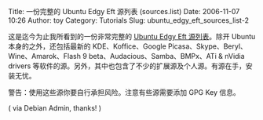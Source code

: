 Title: 一份完整的 Ubuntu Edgy Eft 源列表 (sources.list)
Date: 2006-11-07 10:26
Author: toy
Category: Tutorials
Slug: ubuntu_edgy_eft_sources_list-2

这是迄今为止我所看到的一份非常完整的 [Ubuntu Edgy Eft
源列表](http://www.debianadmin.com/ubuntu-edgy-eft-complete-sourceslist-repository-list-file.html)。除开
Ubuntu 本身的之外，还包括最新的 KDE、Koffice、Google
Picasa、Skype、Beryl、Wine、Amarok、Flash 9
beta、Audacious、Samba、BMPx、ATi & nVidia drivers
等软件的源。另外，其中也包含了不少的扩展源及个人源。有源在手，安装无忧。

警告：使用这些源你要自行承担风险。注意有些源需要添加 GPG Key 信息。

( via Debian Admin, thanks! )
